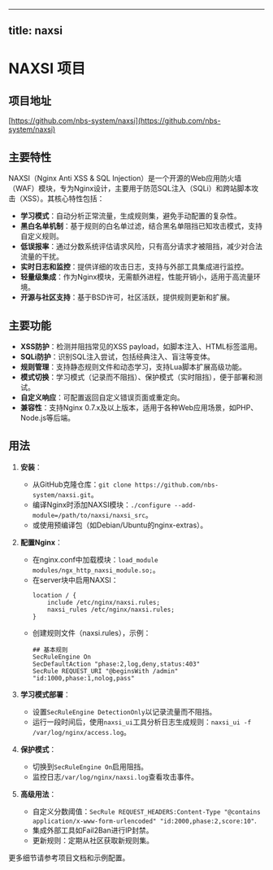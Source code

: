 
---
title: naxsi
---

# NAXSI 项目

## 项目地址
[https://github.com/nbs-system/naxsi](https://github.com/nbs-system/naxsi)

## 主要特性
NAXSI（Nginx Anti XSS & SQL Injection）是一个开源的Web应用防火墙（WAF）模块，专为Nginx设计，主要用于防范SQL注入（SQLi）和跨站脚本攻击（XSS）。其核心特性包括：
- **学习模式**：自动分析正常流量，生成规则集，避免手动配置的复杂性。
- **黑白名单机制**：基于规则的白名单过滤，结合黑名单阻挡已知攻击模式，支持自定义规则。
- **低误报率**：通过分数系统评估请求风险，只有高分请求才被阻挡，减少对合法流量的干扰。
- **实时日志和监控**：提供详细的攻击日志，支持与外部工具集成进行监控。
- **轻量级集成**：作为Nginx模块，无需额外进程，性能开销小，适用于高流量环境。
- **开源与社区支持**：基于BSD许可，社区活跃，提供规则更新和扩展。

## 主要功能
- **XSS防护**：检测并阻挡常见的XSS payload，如脚本注入、HTML标签滥用。
- **SQLi防护**：识别SQL注入尝试，包括经典注入、盲注等变体。
- **规则管理**：支持静态规则文件和动态学习，支持Lua脚本扩展高级功能。
- **模式切换**：学习模式（记录而不阻挡）、保护模式（实时阻挡），便于部署和测试。
- **自定义响应**：可配置返回自定义错误页面或重定向。
- **兼容性**：支持Nginx 0.7.x及以上版本，适用于各种Web应用场景，如PHP、Node.js等后端。

## 用法
1. **安装**：
   - 从GitHub克隆仓库：`git clone https://github.com/nbs-system/naxsi.git`。
   - 编译Nginx时添加NAXSI模块：`./configure --add-module=/path/to/naxsi/naxsi_src`。
   - 或使用预编译包（如Debian/Ubuntu的nginx-extras）。

2. **配置Nginx**：
   - 在nginx.conf中加载模块：`load_module modules/ngx_http_naxsi_module.so;`。
   - 在server块中启用NAXSI：
     ```
     location / {
         include /etc/nginx/naxsi.rules;
         naxsi_rules /etc/nginx/naxsi.rules;
     }
     ```
   - 创建规则文件（naxsi.rules），示例：
     ```
     ## 基本规则
     SecRuleEngine On
     SecDefaultAction "phase:2,log,deny,status:403"
     SecRule REQUEST_URI "@beginsWith /admin" "id:1000,phase:1,nolog,pass"
     ```

3. **学习模式部署**：
   - 设置`SecRuleEngine DetectionOnly`以记录流量而不阻挡。
   - 运行一段时间后，使用`naxsi_ui`工具分析日志生成规则：`naxsi_ui -f /var/log/nginx/access.log`。

4. **保护模式**：
   - 切换到`SecRuleEngine On`启用阻挡。
   - 监控日志`/var/log/nginx/naxsi.log`查看攻击事件。

5. **高级用法**：
   - 自定义分数阈值：`SecRule REQUEST_HEADERS:Content-Type "@contains application/x-www-form-urlencoded" "id:2000,phase:2,score:10"`.
   - 集成外部工具如Fail2Ban进行IP封禁。
   - 更新规则：定期从社区获取新规则集。

更多细节请参考项目文档和示例配置。